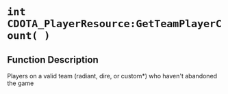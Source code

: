# `int CDOTA_PlayerResource:GetTeamPlayerCount( )`
## Function Description
Players on a valid team (radiant, dire, or custom*) who haven't abandoned the game
